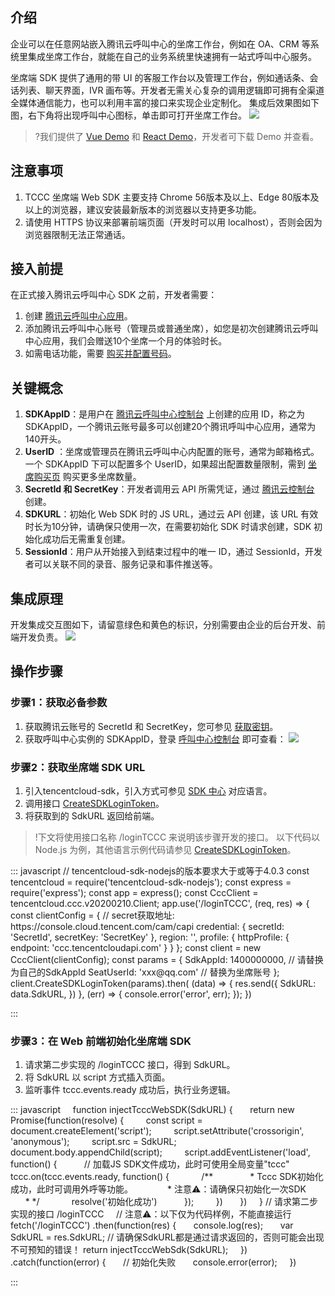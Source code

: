## 介绍
企业可以在任意网站嵌入腾讯云呼叫中心的坐席工作台，例如在 OA、CRM 等系统里集成坐席工作台，就能在自己的业务系统里快速拥有一站式呼叫中心服务。

坐席端 SDK 提供了通用的带 UI 的客服工作台以及管理工作台，例如通话条、会话列表、聊天界面，IVR 画布等。开发者无需关心复杂的调用逻辑即可拥有全渠道全媒体通信能力，也可以利用丰富的接口来实现企业定制化。
集成后效果图如下图，右下角将出现呼叫中心图标，单击即可打开坐席工作台。
![](https://qcloudimg.tencent-cloud.cn/raw/d0061346be094140a3a21d7c461aa588.png)
>?我们提供了 [Vue Demo](https://tccc.qcloud.com/assets/tccc-vue-demo.zip) 和 [React Demo](https://tccc.qcloud.com/assets/tccc-vue-demo.zip)，开发者可下载 Demo 并查看。

## 注意事项
1. TCCC 坐席端 Web SDK 主要支持 Chrome 56版本及以上、Edge 80版本及以上的浏览器，建议安装最新版本的浏览器以支持更多功能。
2. 请使用 HTTPS 协议来部署前端页面（开发时可以用 localhost），否则会因为浏览器限制无法正常通话。

## 接入前提
在正式接入腾讯云呼叫中心 SDK 之前，开发者需要：
1. 创建 [腾讯云呼叫中心应用](https://console.cloud.tencent.com/ccc)。
2. 添加腾讯云呼叫中心账号（管理员或普通坐席），如您是初次创建腾讯云呼叫中心应用，我们会赠送10个坐席一个月的体验时长。
3. 如需电话功能，需要 [购买并配置号码](https://cloud.tencent.com/document/product/679/67130)。

## 关键概念
1. **SDKAppID**：是用户在 [腾讯云呼叫中心控制台](https://tccc.qcloud.com/) 上创建的应用 ID，称之为 SDKAppID，一个腾讯云账号最多可以创建20个腾讯呼叫中心应用，通常为140开头。
2. **UserID** ：坐席或管理员在腾讯云呼叫中心内配置的账号，通常为邮箱格式。一个 SDKAppID 下可以配置多个 UserID，如果超出配置数量限制，需到 [坐席购买页](https://buy.cloud.tencent.com/ccc_seat) 购买更多坐席数量。
3. **SecretId 和 SecretKey**：开发者调用云 API 所需凭证，通过 [腾讯云控制台](https://console.cloud.tencent.com/cam/capi) 创建。
4. **SDKURL**：初始化 Web SDK 时的 JS URL，通过云 API 创建，该 URL 有效时长为10分钟，请确保只使用一次，在需要初始化 SDK 时请求创建，SDK 初始化成功后无需重复创建。
5. **SessionId**：用户从开始接入到结束过程中的唯一 ID，通过 SessionId，开发者可以关联不同的录音、服务记录和事件推送等。

## 集成原理
开发集成交互图如下，请留意绿色和黄色的标识，分别需要由企业的后台开发、前端开发负责。
![](https://qcloudimg.tencent-cloud.cn/raw/d6160a99f387578102b4f27fab3115ab.png)

## 操作步骤[](id:tutorial)
### 步骤1：获取必备参数
1. 获取腾讯云账号的 SecretId 和 SecretKey，您可参见 [获取密钥](https://console.cloud.tencent.com/cam/capi)。
2. 获取呼叫中心实例的 SDKAppID，登录 [呼叫中心控制台](https://console.cloud.tencent.com/ccc) 即可查看：
![](https://qcloudimg.tencent-cloud.cn/raw/d95634b1142a19752cbfb0b9c084e3d7.png)

### 步骤2：获取坐席端 SDK URL
1. 引入tencentcloud-sdk，引入方式可参见 [SDK 中心](https://cloud.tencent.com/document/product/494/42698) 对应语言。
2. 调用接口 [CreateSDKLoginToken](https://cloud.tencent.com/document/api/679/49227 )。
3. 将获取到的 SdkURL 返回给前端。
>!下文将使用接口名称 /loginTCCC 来说明该步骤开发的接口。
以下代码以 Node.js 为例，其他语言示例代码请参见 [CreateSDKLoginToken](https://console.cloud.tencent.com/api/explorer?Product=ccc&Version=2020-02-10&Action=CreateSDKLoginToken&SignVersion=)。
<dx-codeblock>
:::  javascript
// tencentcloud-sdk-nodejs的版本要求大于或等于4.0.3
const tencentcloud = require('tencentcloud-sdk-nodejs');
const express = require('express');
const app = express();
const CccClient = tencentcloud.ccc.v20200210.Client;
app.use('/loginTCCC', (req, res) => {
  const clientConfig = {
    // secret获取地址: https://console.cloud.tencent.com/cam/capi
    credential: {
      secretId: 'SecretId',
      secretKey: 'SecretKey'
    },
    region: '',
    profile: {
      httpProfile: {
        endpoint: 'ccc.tencentcloudapi.com'
      }
    }
  };
  const client = new CccClient(clientConfig);
  const params = {
    SdkAppId: 1400000000,  // 请替换为自己的SdkAppId
    SeatUserId: 'xxx@qq.com'  // 替换为坐席账号
  };
  client.CreateSDKLoginToken(params).then(
    (data) => {
       res.send({
         SdkURL: data.SdkURL,
       })
    },
    (err) => {
      console.error('error', err);
  });
})

:::
</dx-codeblock>

### 步骤3：在 Web 前端初始化坐席端 SDK
1. 请求第二步实现的 /loginTCCC 接口，得到 SdkURL。
2. 将 SdkURL 以 script 方式插入页面。
3. 监听事件 tccc.events.ready 成功后，执行业务逻辑。
<dx-codeblock>
:::  javascript
    function injectTcccWebSDK(SdkURL) {
      return new Promise(function(resolve) {
        const script = document.createElement('script');
        script.setAttribute('crossorigin', 'anonymous');
        script.src = SdkURL; 
        document.body.appendChild(script);
        script.addEventListener('load', function() {
          // 加载JS SDK文件成功，此时可使用全局变量"tccc"
          tccc.on(tccc.events.ready, function() {
            /** 
             * Tccc SDK初始化成功，此时可调用外呼等功能。
             * 注意⚠️：请确保只初始化一次SDK
             * */
            resolve('初始化成功')
          });
        })
      })
    }
    // 请求第二步实现的接口 /loginTCCC 
    // 注意⚠️：以下仅为代码样例，不能直接运行
    fetch('/loginTCCC')
      .then(function(res) {
        console.log(res);
        var SdkURL = res.SdkURL; // 请确保SdkURL都是通过请求返回的，否则可能会出现不可预知的错误！
        return injectTcccWebSdk(SdkURL);
      })
      .catch(function(error) {
        // 初始化失败
        console.error(error);
      })

:::
</dx-codeblock>

